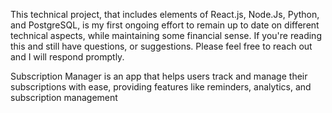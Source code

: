This technical project, that includes elements of React.js, Node.Js, Python, and PostgreSQL, is my first ongoing effort to remain up to date on different technical aspects, while maintaining some financial sense. If you're reading this and still have questions, or suggestions. Please feel free to reach out and I will respond promptly.

Subscription Manager is an app that helps users track and manage their subscriptions with ease, providing features like reminders, analytics, and subscription management

